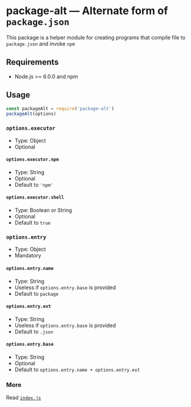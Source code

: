 # package-alt — Alternate form of `package.json`
This package is a helper module for creating programs that compile file to `package.json` and invoke `npm`

## Requirements

* Node.js >= 6.0.0 and npm

## Usage

```javascript
const packageAlt = require('package-alt')
packageAlt(options)
```

### `options.executor`

* Type: Object
* Optional

#### `options.executor.npm`

* Type: String
* Optional
* Default to `'npm'`

#### `options.executor.shell`

* Type: Boolean or String
* Optional
* Default to `true`

### `options.entry`

* Type: Object
* Mandatory

#### `options.entry.name`

* Type: String
* Useless if `options.entry.base` is provided
* Default to `package`

#### `options.entry.ext`

* Type: String
* Useless if `options.entry.base` is provided
* Default to `.json`

#### `options.entry.base`

* Type: String
* Optional
* Default to `options.entry.name + options.entry.ext`

### More

Read [`index.js`](https://github.com/ksxnodemodules/package-alt/blob/v0.0.3/index.js#L7-L13)
